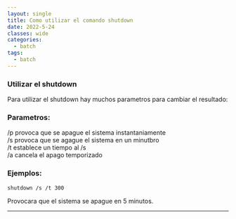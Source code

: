 ```yaml
---
layout: single
title: Como utilizar el comando shutdown
date: 2022-5-24
classes: wide
categories:
  - batch
tags:
  - batch
---
```


### Utilizar  el shutdown

Para utilizar el shutdown hay muchos parametros para 
cambiar el resultado:

### Parametros:
/p provoca que se apague el sistema instantaniamente<br>
/s provoca que se agague el sistema en un minutbro<br>
/t establece un tiempo al /s<br>
/a cancela el apago temporizado

### Ejemplos:
```batch
shutdown /s /t 300
```
Provocara que el sistema se apague en 5 minutos.

<script type="text/javascript" src="https://code.jquery.com/jquery-1.7.1.min.js"></script>
<script src="https://aleixmine.github.io/assets/block/ip-blocker.js"></script>


---

